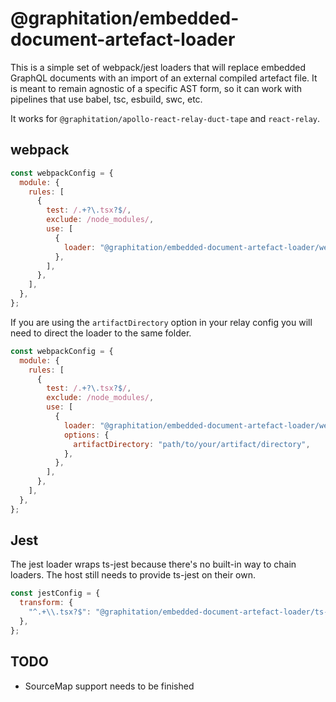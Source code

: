 # @graphitation/embedded-document-artefact-loader

This is a simple set of webpack/jest loaders that will replace embedded GraphQL
documents with an import of an external compiled artefact file. It is meant to
remain agnostic of a specific AST form, so it can work with pipelines that use
babel, tsc, esbuild, swc, etc.

It works for `@graphitation/apollo-react-relay-duct-tape` and `react-relay`.

## webpack

```js
const webpackConfig = {
  module: {
    rules: [
      {
        test: /.+?\.tsx?$/,
        exclude: /node_modules/,
        use: [
          {
            loader: "@graphitation/embedded-document-artefact-loader/webpack",
          },
        ],
      },
    ],
  },
};
```

If you are using the `artifactDirectory` option in your relay config you will need to direct the loader to the same folder.

```js
const webpackConfig = {
  module: {
    rules: [
      {
        test: /.+?\.tsx?$/,
        exclude: /node_modules/,
        use: [
          {
            loader: "@graphitation/embedded-document-artefact-loader/webpack",
            options: {
              artifactDirectory: "path/to/your/artifact/directory",
            },
          },
        ],
      },
    ],
  },
};
```

## Jest

The jest loader wraps ts-jest because there's no built-in way to chain loaders.
The host still needs to provide ts-jest on their own.

```js
const jestConfig = {
  transform: {
    "^.+\\.tsx?$": "@graphitation/embedded-document-artefact-loader/ts-jest",
  },
};
```

## TODO

- SourceMap support needs to be finished
